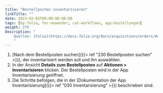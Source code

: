 ```yaml
---
title: "Bestellposten inventarisieren"
linkTitle: ""
date: 2023-02-01T00:00:00-00:00
tags: [by-folio, for-anwender, cat-workflows, app-bestellungen]
weight: 270
Description: "
    Quellen: [Folio](https://docs.folio.org/docs/acquisitions/orders/#receiving-an-order-line) <!-- & [GBV](https://info.gebev.de/display/FOLIOGBVEXTERN/Folio:+Bestellposten+inventarisieren) -->
    "
---
```


1.  [Nach dem Bestellposten suchen]({{< ref "230 Bestellposten suchen" >}}), der inventarisiert werden soll und ihn auswählen.
2.  In der Ansicht **Details zum** **Bestellposten** auf **Aktionen > Inventarisieren** klicken. Der Bestellposten wird in der App Inventarisierung geöffnet.
3.  Die Schritte befolgen, die in der [Dokumentation der App Inventarisierung]({{< ref "030 Inventarisierung" >}}) beschrieben sind.
